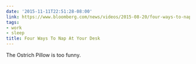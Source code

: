 ```yaml
---
date: '2015-11-11T22:51:28-08:00'
link: https://www.bloomberg.com/news/videos/2015-08-20/four-ways-to-nap-at-your-desk
tags:
- work
- sleep
title: Four Ways To Nap At Your Desk
---
```


The Ostrich Pillow is too funny.
